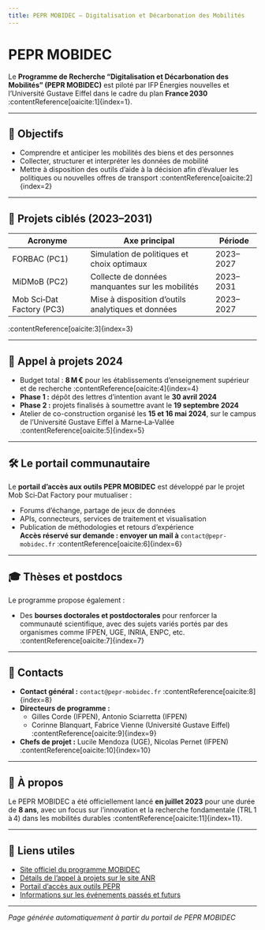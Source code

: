 ```yaml
---
title: PEPR MOBIDEC – Digitalisation et Décarbonation des Mobilités
---
```


# PEPR MOBIDEC

Le **Programme de Recherche “Digitalisation et Décarbonation des Mobilités” (PEPR MOBIDEC)** est piloté par IFP Énergies nouvelles et l’Université Gustave Eiffel dans le cadre du plan **France 2030** :contentReference[oaicite:1]{index=1}.

---

## 🎯 Objectifs

- Comprendre et anticiper les mobilités des biens et des personnes
- Collecter, structurer et interpréter les données de mobilité
- Mettre à disposition des outils d’aide à la décision afin d’évaluer les politiques ou nouvelles offres de transport :contentReference[oaicite:2]{index=2}

---

## 🧩 Projets ciblés (2023–2031)

| Acronyme        | Axe principal                                              | Période        |
|----------------|-------------------------------------------------------------|----------------|
| FORBAC (PC1)   | Simulation de politiques et choix optimaux                 | 2023–2027      |
| MiDMoB (PC2)   | Collecte de données manquantes sur les mobilités           | 2023–2031      |
| Mob Sci‑Dat Factory (PC3) | Mise à disposition d’outils analytiques et données | 2023–2027      |
:contentReference[oaicite:3]{index=3}

---

## 📣 Appel à projets 2024

- Budget total : **8 M €** pour les établissements d’enseignement supérieur et de recherche :contentReference[oaicite:4]{index=4}  
- **Phase 1 :** dépôt des lettres d’intention avant le **30 avril 2024**  
- **Phase 2 :** projets finalisés à soumettre avant le **19 septembre 2024**  
- Atelier de co-construction organisé les **15 et 16 mai 2024**, sur le campus de l’Université Gustave Eiffel à Marne‑La‑Vallée :contentReference[oaicite:5]{index=5}

---

## 🛠️ Le portail communautaire

Le **portail d’accès aux outils PEPR MOBIDEC** est développé par le projet Mob Sci‑Dat Factory pour mutualiser :

- Forums d’échange, partage de jeux de données
- APIs, connecteurs, services de traitement et visualisation
- Publication de méthodologies et retours d’expérience  
**Accès réservé sur demande : envoyer un mail à** `contact@pepr-mobidec.fr` :contentReference[oaicite:6]{index=6}

---

## 🎓 Thèses et postdocs

Le programme propose également :

- Des **bourses doctorales et postdoctorales** pour renforcer la communauté scientifique, avec des sujets variés portés par des organismes comme IFPEN, UGE, INRIA, ENPC, etc. :contentReference[oaicite:7]{index=7}

---

## 📧 Contacts

- **Contact général :** `contact@pepr-mobidec.fr` :contentReference[oaicite:8]{index=8}  
- **Directeurs de programme :**  
  - Gilles Corde (IFPEN), Antonio Sciarretta (IFPEN)  
  - Corinne Blanquart, Fabrice Vienne (Université Gustave Eiffel) :contentReference[oaicite:9]{index=9}  
- **Chefs de projet :** Lucile Mendoza (UGE), Nicolas Pernet (IFPEN) :contentReference[oaicite:10]{index=10}

---

## 📌 À propos

Le PEPR MOBIDEC a été officiellement lancé **en juillet 2023** pour une durée de **8 ans**, avec un focus sur l’innovation et la recherche fondamentale (TRL 1 à 4) dans les mobilités durables :contentReference[oaicite:11]{index=11}.

---

## 🔗 Liens utiles

- [Site officiel du programme MOBIDEC](https://pepr-mobidec.fr)  
- [Détails de l’appel à projets sur le site ANR](https://anr.fr)  
- [Portail d’accès aux outils PEPR](https://portail.pepr-mobidec.fr)  
- [Informations sur les événements passés et futurs](https://pepr-mobidec.fr/evnements)

---

*Page générée automatiquement à partir du portail de PEPR MOBIDEC*

